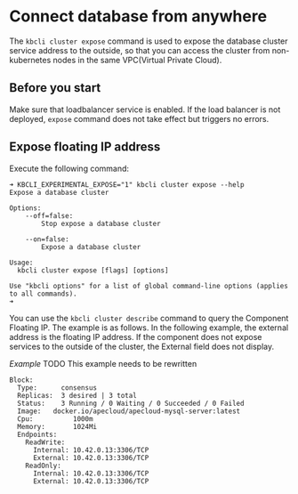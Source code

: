  # Connect database from anywhere 
The `kbcli cluster expose` command is used to expose the database cluster service address to the outside, so that you can access the cluster from non-kubernetes nodes in the same VPC(Virtual Private Cloud).

## Before you start
Make sure that loadbalancer service is enabled. If the load balancer is not deployed, `expose` command does not take effect but triggers no errors.

## Expose floating IP address
Execute the following command:
```
➜ KBCLI_EXPERIMENTAL_EXPOSE="1" kbcli cluster expose --help
Expose a database cluster

Options:
    --off=false:
        Stop expose a database cluster

    --on=false:
        Expose a database cluster

Usage:
  kbcli cluster expose [flags] [options]

Use "kbcli options" for a list of global command-line options (applies to all commands).
➜
```
You can use the `kbcli cluster describe` command to query the Component Floating IP. The example is as follows. In the following example, the external address is the floating IP address. If the component does not expose services to the outside of the cluster, the External field does not display.

*Example*
TODO This example needs to be rewritten

```
Block:
  Type:      consensus
  Replicas:  3 desired | 3 total
  Status:    3 Running / 0 Waiting / 0 Succeeded / 0 Failed  
  Image:   docker.io/apecloud/apecloud-mysql-server:latest
  Cpu:          1000m
  Memory:       1024Mi
  Endpoints:
    ReadWrite:
      Internal: 10.42.0.13:3306/TCP
      External: 10.42.0.13:3306/TCP
    ReadOnly:
      Internal: 10.42.0.13:3306/TCP 
      External: 10.42.0.13:3306/TCP  
```
